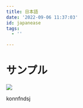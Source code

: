 ```yaml
---
title: 日本語
date: '2022-09-06 11:37:03'
id: japanease
tags:
  - ''

---
```


# サンプル

![](image1.jpg)

konnfndsj
